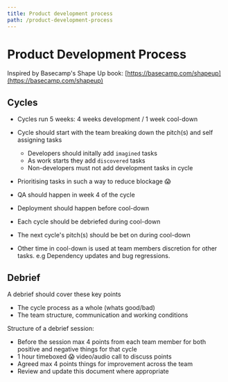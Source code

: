 ```yaml
---
title: Product development process
path: /product-development-process
---
```


# Product Development Process

Inspired by Basecamp's Shape Up book: [https://basecamp.com/shapeup](https://basecamp.com/shapeup)

## Cycles

- Cycles run 5 weeks: 4 weeks development / 1 week cool-down
- Cycle should start with the team breaking down the pitch(s) and self assigning tasks
  - Developers should initally add `imagined` tasks
  - As work starts they add `discovered` tasks
  - Non-developers must not add development tasks in cycle

- Prioritising tasks in such a way to reduce blockage 😱
- QA should happen in week 4 of the cycle
- Deployment should happen before cool-down
- Each cycle should be debriefed during cool-down
- The next cycle's pitch(s) should be bet on during cool-down
- Other time in cool-down is used at team members discretion for other tasks. e.g Dependency updates and bug regressions.

## Debrief

A debrief should cover these key points
- The cycle process as a whole (whats good/bad)
- The team structure, communication and working conditions

Structure of a debrief session:
- Before the session max 4 points from each team member for both positive and negative things for that cycle
- 1 hour timeboxed 😱 video/audio call to discuss points
- Agreed max 4 points things for improvement across the team
- Review and update this document where appropriate
